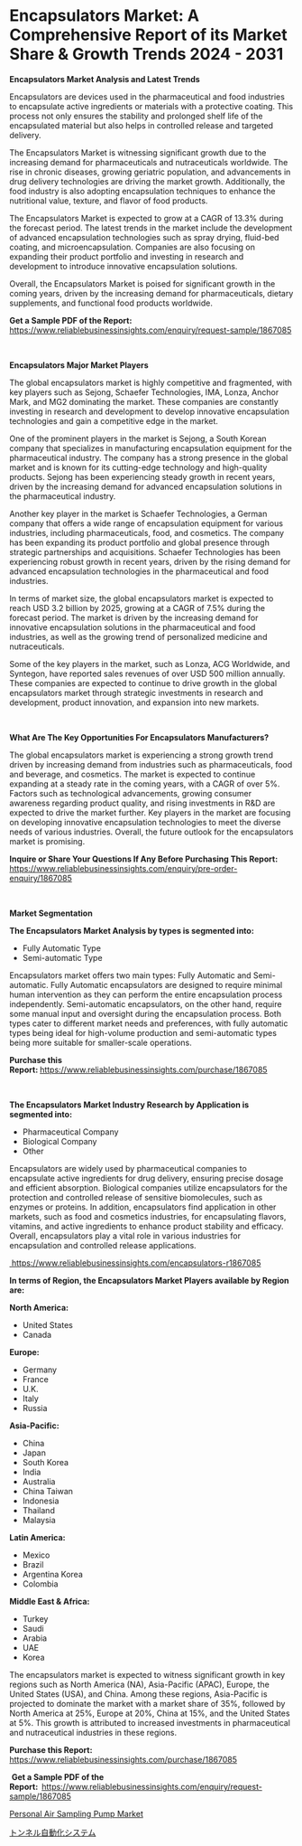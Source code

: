 <p><h1>Encapsulators Market: A Comprehensive Report of its Market Share & Growth Trends 2024 - 2031</h1></p><p><strong>Encapsulators Market Analysis and Latest Trends</strong></p>
<p><p>Encapsulators are devices used in the pharmaceutical and food industries to encapsulate active ingredients or materials with a protective coating. This process not only ensures the stability and prolonged shelf life of the encapsulated material but also helps in controlled release and targeted delivery.</p><p>The Encapsulators Market is witnessing significant growth due to the increasing demand for pharmaceuticals and nutraceuticals worldwide. The rise in chronic diseases, growing geriatric population, and advancements in drug delivery technologies are driving the market growth. Additionally, the food industry is also adopting encapsulation techniques to enhance the nutritional value, texture, and flavor of food products.</p><p>The Encapsulators Market is expected to grow at a CAGR of 13.3% during the forecast period. The latest trends in the market include the development of advanced encapsulation technologies such as spray drying, fluid-bed coating, and microencapsulation. Companies are also focusing on expanding their product portfolio and investing in research and development to introduce innovative encapsulation solutions.</p><p>Overall, the Encapsulators Market is poised for significant growth in the coming years, driven by the increasing demand for pharmaceuticals, dietary supplements, and functional food products worldwide.</p></p>
<p><strong>Get a Sample PDF of the Report:&nbsp;</strong> <a href="https://www.reliablebusinessinsights.com/enquiry/request-sample/1867085">https://www.reliablebusinessinsights.com/enquiry/request-sample/1867085</a></p>
<p>&nbsp;</p>
<p><strong>Encapsulators Major Market Players</strong></p>
<p><p>The global encapsulators market is highly competitive and fragmented, with key players such as Sejong, Schaefer Technologies, IMA, Lonza, Anchor Mark, and MG2 dominating the market. These companies are constantly investing in research and development to develop innovative encapsulation technologies and gain a competitive edge in the market.</p><p>One of the prominent players in the market is Sejong, a South Korean company that specializes in manufacturing encapsulation equipment for the pharmaceutical industry. The company has a strong presence in the global market and is known for its cutting-edge technology and high-quality products. Sejong has been experiencing steady growth in recent years, driven by the increasing demand for advanced encapsulation solutions in the pharmaceutical industry.</p><p>Another key player in the market is Schaefer Technologies, a German company that offers a wide range of encapsulation equipment for various industries, including pharmaceuticals, food, and cosmetics. The company has been expanding its product portfolio and global presence through strategic partnerships and acquisitions. Schaefer Technologies has been experiencing robust growth in recent years, driven by the rising demand for advanced encapsulation technologies in the pharmaceutical and food industries.</p><p>In terms of market size, the global encapsulators market is expected to reach USD 3.2 billion by 2025, growing at a CAGR of 7.5% during the forecast period. The market is driven by the increasing demand for innovative encapsulation solutions in the pharmaceutical and food industries, as well as the growing trend of personalized medicine and nutraceuticals.</p><p>Some of the key players in the market, such as Lonza, ACG Worldwide, and Syntegon, have reported sales revenues of over USD 500 million annually. These companies are expected to continue to drive growth in the global encapsulators market through strategic investments in research and development, product innovation, and expansion into new markets.</p></p>
<p>&nbsp;</p>
<p><strong>What Are The Key Opportunities For Encapsulators Manufacturers?</strong></p>
<p><p>The global encapsulators market is experiencing a strong growth trend driven by increasing demand from industries such as pharmaceuticals, food and beverage, and cosmetics. The market is expected to continue expanding at a steady rate in the coming years, with a CAGR of over 5%. Factors such as technological advancements, growing consumer awareness regarding product quality, and rising investments in R&D are expected to drive the market further. Key players in the market are focusing on developing innovative encapsulation technologies to meet the diverse needs of various industries. Overall, the future outlook for the encapsulators market is promising.</p></p>
<p><strong>Inquire or Share Your Questions If Any Before Purchasing This Report:</strong> <a href="https://www.reliablebusinessinsights.com/enquiry/pre-order-enquiry/1867085">https://www.reliablebusinessinsights.com/enquiry/pre-order-enquiry/1867085</a></p>
<p>&nbsp;</p>
<p><strong>Market Segmentation</strong></p>
<p><strong>The Encapsulators Market Analysis by types is segmented into:</strong></p>
<p><ul><li>Fully Automatic Type</li><li>Semi-automatic Type</li></ul></p>
<p><p>Encapsulators market offers two main types: Fully Automatic and Semi-automatic. Fully Automatic encapsulators are designed to require minimal human intervention as they can perform the entire encapsulation process independently. Semi-automatic encapsulators, on the other hand, require some manual input and oversight during the encapsulation process. Both types cater to different market needs and preferences, with fully automatic types being ideal for high-volume production and semi-automatic types being more suitable for smaller-scale operations.</p></p>
<p><strong>Purchase this Report:&nbsp;</strong><a href="https://www.reliablebusinessinsights.com/purchase/1867085">https://www.reliablebusinessinsights.com/purchase/1867085</a></p>
<p>&nbsp;</p>
<p><strong>The Encapsulators Market Industry Research by Application is segmented into:</strong></p>
<p><ul><li>Pharmaceutical Company</li><li>Biological Company</li><li>Other</li></ul></p>
<p><p>Encapsulators are widely used by pharmaceutical companies to encapsulate active ingredients for drug delivery, ensuring precise dosage and efficient absorption. Biological companies utilize encapsulators for the protection and controlled release of sensitive biomolecules, such as enzymes or proteins. In addition, encapsulators find application in other markets, such as food and cosmetics industries, for encapsulating flavors, vitamins, and active ingredients to enhance product stability and efficacy. Overall, encapsulators play a vital role in various industries for encapsulation and controlled release applications.</p></p>
<p><a href="https://www.reliablebusinessinsights.com/encapsulators-r1867085">&nbsp;https://www.reliablebusinessinsights.com/encapsulators-r1867085</a></p>
<p><strong>In terms of Region, the Encapsulators Market Players available by Region are:</strong></p>
<p>
    <p> <strong> North America: </strong>
        <ul>
            <li>United States</li>
            <li>Canada</li>
        </ul>
        </p> 
    <p> <strong> Europe: </strong>
        <ul>
            <li>Germany</li>
            <li>France</li>
            <li>U.K.</li>
            <li>Italy</li>
            <li>Russia</li>
        </ul>
        </p> 
    <p> <strong> Asia-Pacific: </strong>
        <ul>
            <li>China</li>
            <li>Japan</li>
            <li>South Korea</li>
            <li>India</li>
            <li>Australia</li>
            <li>China Taiwan</li>
            <li>Indonesia</li>
            <li>Thailand</li>
            <li>Malaysia</li>
        </ul>
        </p> 
    <p> <strong> Latin America: </strong>
        <ul>
            <li>Mexico</li>
            <li>Brazil</li>
            <li>Argentina Korea</li>
            <li>Colombia</li>
        </ul>
        </p> 
    <p> <strong> Middle East & Africa: </strong>
        <ul>
            <li>Turkey</li>
            <li>Saudi</li>
            <li>Arabia</li>
            <li>UAE</li>
            <li>Korea</li>
        </ul>
    </p>
    </p>
<p><p>The encapsulators market is expected to witness significant growth in key regions such as North America (NA), Asia-Pacific (APAC), Europe, the United States (USA), and China. Among these regions, Asia-Pacific is projected to dominate the market with a market share of 35%, followed by North America at 25%, Europe at 20%, China at 15%, and the United States at 5%. This growth is attributed to increased investments in pharmaceutical and nutraceutical industries in these regions.</p></p>
<p><strong>Purchase this Report: </strong><a href="https://www.reliablebusinessinsights.com/purchase/1867085">https://www.reliablebusinessinsights.com/purchase/1867085</a></p>
<p>&nbsp;<strong>Get a Sample PDF of the Report:&nbsp;&nbsp;</strong><a href="https://www.reliablebusinessinsights.com/enquiry/request-sample/1867085">https://www.reliablebusinessinsights.com/enquiry/request-sample/1867085</a></p>
<p><strong></strong></p>
<p><p><a href="https://github.com/marthawweekle/Market-Research-Report-List-1/blob/main/personal-air-sampling-pump-market.md">Personal Air Sampling Pump Market</a></p><p><a href="https://github.com/Fatimaklein1/Market-Research-Report-List-1/blob/main/2449208160791.md">トンネル自動化システム</a></p></p>